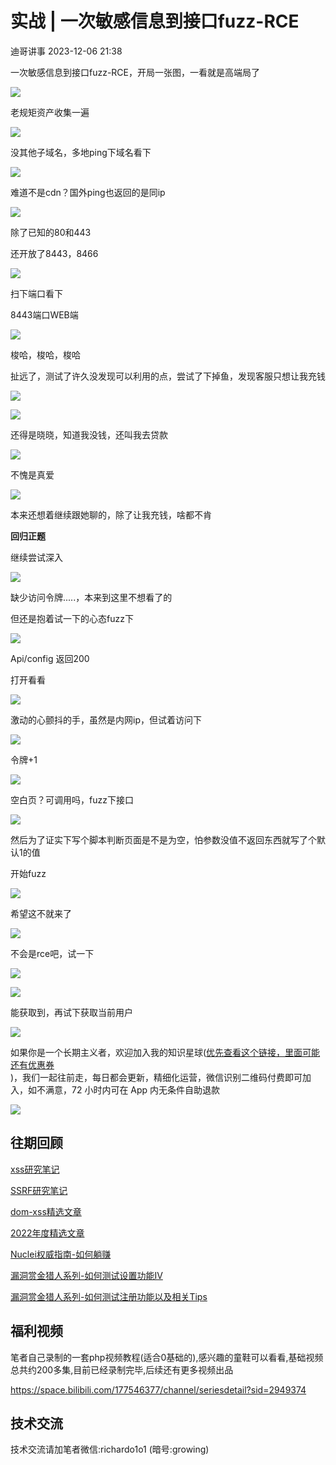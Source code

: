 #  实战 | 一次敏感信息到接口fuzz-RCE   
 迪哥讲事   2023-12-06 21:38  
  
一次敏感信息到接口fuzz-RCE，开局一张图，一看就是高端局了  
  
![](https://mmbiz.qpic.cn/mmbiz_png/Uq8Qfeuvou9eozHcb0mcvWHA2dbSBEaGERt3gj89m1Ww5jIOBaDib2yRDZGRricHibMIAgJL4CAUiamJRzcu1PGcSA/640?wx_fmt=png "")  
  
老规矩资产收集一遍  
  
![](https://mmbiz.qpic.cn/mmbiz_png/Uq8Qfeuvou9eozHcb0mcvWHA2dbSBEaGRRbD92HbvWOHmgjeGiaBtNRColJgmYEslOnVgO5vZShF7NXiaE3kxR8Q/640?wx_fmt=png "")  
  
没其他子域名，多地ping下域名看下  
  
![](https://mmbiz.qpic.cn/mmbiz_png/Uq8Qfeuvou9eozHcb0mcvWHA2dbSBEaGy0QTD8epX6nXosmDWickiaGGibVNDNoT1fWibPicwJQYCoJHhtAqcnkBPXA/640?wx_fmt=png "")  
  
难道不是cdn？国外ping也返回的是同ip  
  
![](https://mmbiz.qpic.cn/mmbiz_png/Uq8Qfeuvou9eozHcb0mcvWHA2dbSBEaGMCdXdJHvZqKIBABkFz3sI7BibrMc4MXEOfyhPHZDlmf7A9QgwpdOufA/640?wx_fmt=png "")  
  
除了已知的80和443  
  
还开放了8443，8466  
  
![](https://mmbiz.qpic.cn/mmbiz_png/Uq8Qfeuvou9eozHcb0mcvWHA2dbSBEaGaCfOCe7WcApeMAib2pSooAOcjia0tmzRNQBZXnNKZQIsicJrwnYzmBXHQ/640?wx_fmt=png "")  
  
扫下端口看下  
  
8443端口WEB端  
  
![](https://mmbiz.qpic.cn/mmbiz_png/Uq8Qfeuvou9eozHcb0mcvWHA2dbSBEaGxMNia3zUorP7KiaRz0UmibrHnziciajPFnoU8DDonbjBoQLI9TkVbw1B5CQ/640?wx_fmt=png "")  
  
梭哈，梭哈，梭哈  
  
扯远了，测试了许久没发现可以利用的点，尝试了下掉鱼，发现客服只想让我充钱  
  
![](https://mmbiz.qpic.cn/mmbiz_png/Uq8Qfeuvou9eozHcb0mcvWHA2dbSBEaGwWVkJWKFS2YHRI00hfdKGNDKuFDMJ3lbvp9PbSZoSu4Ok3FLQLkcIQ/640?wx_fmt=png "")  
  
![](https://mmbiz.qpic.cn/mmbiz_png/Uq8Qfeuvou9eozHcb0mcvWHA2dbSBEaG7y8OxlUpHo62I4gia2kb2HOQ0IQgyGcJUWC1UDoeNr2M60qLic9ICPrg/640?wx_fmt=png "")  
  
还得是晓晓，知道我没钱，还叫我去贷款  
  
![](https://mmbiz.qpic.cn/mmbiz_png/Uq8Qfeuvou9eozHcb0mcvWHA2dbSBEaGhozuvJrKAdYGLQGquw7fj2XXOXvT9ibhZLIawK48EyEegL66n9Tx6oQ/640?wx_fmt=png "")  
  
不愧是真爱  
  
![](https://mmbiz.qpic.cn/mmbiz_png/Uq8Qfeuvou9eozHcb0mcvWHA2dbSBEaGfnic5KHn1LfHzRkP44D2uvJcXcxxWWREETZNmwia4yBepjsz0Dlv3QzQ/640?wx_fmt=png "")  
  
本来还想着继续跟她聊的，除了让我充钱，啥都不肯  
  
**回归正题**  
  
继续尝试深入  
  
![](https://mmbiz.qpic.cn/mmbiz_png/Uq8Qfeuvou9eozHcb0mcvWHA2dbSBEaGic2zbeL2F52VmWbt2Gn1FVyniad9BuxDKJhLAdh9JBp8amWXJiazVx8ug/640?wx_fmt=png "")  
  
缺少访问令牌.....，本来到这里不想看了的  
  
但还是抱着试一下的心态fuzz下  
  
![](https://mmbiz.qpic.cn/mmbiz_png/Uq8Qfeuvou9eozHcb0mcvWHA2dbSBEaGUh8icoB7b2scEf9QB5cjt0AI4ZdhMMF8icBJicjH85rr7X6gvWssVUqNg/640?wx_fmt=png "")  
  
Api/config 返回200  
  
打开看看  
  
![](https://mmbiz.qpic.cn/mmbiz_png/Uq8Qfeuvou9eozHcb0mcvWHA2dbSBEaG5scn4ic0qM6YHCXZhqmjUgarHM0bZAjdJHXRq3sa4XiaIeGDLXmHJpkw/640?wx_fmt=png "")  
  
激动的心颤抖的手，虽然是内网ip，但试着访问下  
  
![](https://mmbiz.qpic.cn/mmbiz_png/Uq8Qfeuvou9eozHcb0mcvWHA2dbSBEaGBCQboQbPA9RqCK9OCLibeHHTYbgU0VApsjxzvUQhdaF6k8noeP8BoTw/640?wx_fmt=png "")  
  
令牌+1  
  
![](https://mmbiz.qpic.cn/mmbiz_png/Uq8Qfeuvou9eozHcb0mcvWHA2dbSBEaG5Tu1y6179JPJQsPp5w5aea7bahqEpTfVibpEJCibViatMdpZb3EWvpqicA/640?wx_fmt=png "")  
  
空白页？可调用吗，fuzz下接口  
  
![](https://mmbiz.qpic.cn/mmbiz_png/Uq8Qfeuvou9eozHcb0mcvWHA2dbSBEaG27V76miavicXIic0bPMPNiaKpFBDboXqic078CjPJZ0MCBtuxN57fTmZ1Ew/640?wx_fmt=png "")  
  
然后为了证实下写个脚本判断页面是不是为空，怕参数没值不返回东西就写了个默认1的值  
  
开始fuzz  
  
![](https://mmbiz.qpic.cn/mmbiz_png/Uq8Qfeuvou9eozHcb0mcvWHA2dbSBEaGOf1x7dEUsrwU2ibBgZv0ZGCg4zwcCqLPO3R3VknVruicEKlxk9UL3ggg/640?wx_fmt=png "")  
  
希望这不就来了  
  
![](https://mmbiz.qpic.cn/mmbiz_png/Uq8Qfeuvou9eozHcb0mcvWHA2dbSBEaGUzS3NYKZLzSMBicMbO3M5ia0hQeo8rLdhK32ybekXQoS408TgDDahjBQ/640?wx_fmt=png "")  
  
不会是rce吧，试一下  
  
![](https://mmbiz.qpic.cn/mmbiz_png/Uq8Qfeuvou9eozHcb0mcvWHA2dbSBEaGp2DFCT9XBeBiaXwSSPdT6GFDPc4ghtZ6dNQQe4dz8iaT3w6JPHiaeLY3w/640?wx_fmt=png "")  
  
![](https://mmbiz.qpic.cn/mmbiz_png/Uq8Qfeuvou9eozHcb0mcvWHA2dbSBEaGILylibNbsu9zzKS0xBsuKibGzpphm8VnTM6NJuBFqdk06nq8MbWhP8Mw/640?wx_fmt=png "")  
  
能获取到，再试下获取当前用户  
  
![](https://mmbiz.qpic.cn/mmbiz_png/Uq8Qfeuvou9eozHcb0mcvWHA2dbSBEaGGeOsiak4rsPibaicib5Fu5DmtnfjQic7k5Y1GRib2hu918oyFj9t2TLoQ1Vw/640?wx_fmt=png "")  
  
如果你是一个长期主义者，欢迎加入我的知识星球([优先查看这个链接，里面可能还有优惠券](http://mp.weixin.qq.com/s?__biz=MzIzMTIzNTM0MA==&mid=2247489122&idx=1&sn=a022eae85e06e46d769c60b2f608f2b8&chksm=e8a61c01dfd195170a090bce3e27dffdc123af1ca06d196aa1c7fe623a8957755f0cc67fe004&scene=21#wechat_redirect)  
)，我们一起往前走，每日都会更新，精细化运营，微信识别二维码付费即可加入，如不满意，72 小时内可在 App 内无条件自助退款  
  
![](https://mmbiz.qpic.cn/mmbiz_png/YmmVSe19Qj5jYW8icFkojHqg2WTWTjAnvcuF7qGrj3JLz1VgSFDDMOx0DbKjsia5ibMpeISsibYJ0ib1d2glMk2hySA/640?wx_fmt=png&wxfrom=5&wx_lazy=1&wx_co=1 "")  
## 往期回顾  
  
  
[xss研究笔记](http://mp.weixin.qq.com/s?__biz=MzIzMTIzNTM0MA==&mid=2247487130&idx=1&sn=e20bb0ee083d058c74b5a806c8a581b3&chksm=e8a604f9dfd18defaeb9306b89226dd3a5b776ce4fc194a699a317b29a95efd2098f386d7adb&scene=21#wechat_redirect)  
  
  
[SSRF研究笔记](http://mp.weixin.qq.com/s?__biz=MzIzMTIzNTM0MA==&mid=2247486912&idx=1&sn=8704ce12dedf32923c6af49f1b139470&chksm=e8a607a3dfd18eb5abc302a40da024dbd6ada779267e31c20a0fe7bbc75a5947f19ba43db9c7&scene=21#wechat_redirect)  
  
  
[dom-xss精选文章](http://mp.weixin.qq.com/s?__biz=MzIzMTIzNTM0MA==&mid=2247488819&idx=1&sn=5141f88f3e70b9c97e63a4b68689bf6e&chksm=e8a61f50dfd1964692f93412f122087ac160b743b4532ee0c1e42a83039de62825ebbd066a1e&scene=21#wechat_redirect)  
  
  
[2022年度精选文章](http://mp.weixin.qq.com/s?__biz=MzIzMTIzNTM0MA==&mid=2247487187&idx=1&sn=622438ee6492e4c639ebd8500384ab2f&chksm=e8a604b0dfd18da6c459b4705abd520cc2259a607dd9306915d845c1965224cc117207fc6236&scene=21#wechat_redirect)  
[](http://mp.weixin.qq.com/s?__biz=MzIzMTIzNTM0MA==&mid=2247487187&idx=1&sn=622438ee6492e4c639ebd8500384ab2f&chksm=e8a604b0dfd18da6c459b4705abd520cc2259a607dd9306915d845c1965224cc117207fc6236&scene=21#wechat_redirect)  
  
  
[Nuclei权威指南-如何躺赚](http://mp.weixin.qq.com/s?__biz=MzIzMTIzNTM0MA==&mid=2247487122&idx=1&sn=32459310408d126aa43240673b8b0846&chksm=e8a604f1dfd18de737769dd512ad4063a3da328117b8a98c4ca9bc5b48af4dcfa397c667f4e3&scene=21#wechat_redirect)  
  
  
[漏洞赏金猎人系列-如何测试设置功能IV](http://mp.weixin.qq.com/s?__biz=MzIzMTIzNTM0MA==&mid=2247486973&idx=1&sn=6ec419db11ff93d30aa2fbc04d8dbab6&chksm=e8a6079edfd18e88f6236e237837ee0d1101489d52f2abb28532162e2937ec4612f1be52a88f&scene=21#wechat_redirect)  
  
  
[漏洞赏金猎人系列-如何测试注册功能以及相关Tips](http://mp.weixin.qq.com/s?__biz=MzIzMTIzNTM0MA==&mid=2247486764&idx=1&sn=9f78d4c937675d76fb94de20effdeb78&chksm=e8a6074fdfd18e59126990bc3fcae300cdac492b374ad3962926092aa0074c3ee0945a31aa8a&scene=21#wechat_redirect)  
  
## 福利视频  
  
笔者自己录制的一套php视频教程(适合0基础的),感兴趣的童鞋可以看看,基础视频总共约200多集,目前已经录制完毕,后续还有更多视频出品  
  
https://space.bilibili.com/177546377/channel/seriesdetail?sid=2949374  
## 技术交流  
  
技术交流请加笔者微信:richardo1o1 (暗号:growing)  
  
  
